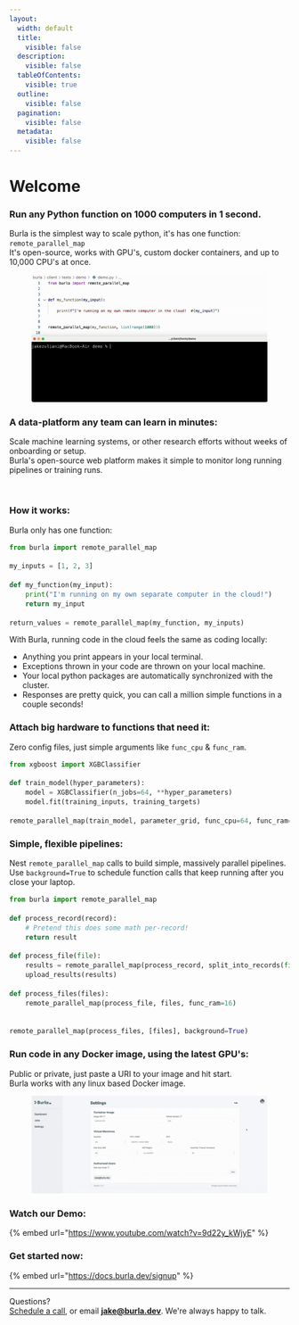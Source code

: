 ```yaml
---
layout:
  width: default
  title:
    visible: false
  description:
    visible: false
  tableOfContents:
    visible: true
  outline:
    visible: false
  pagination:
    visible: false
  metadata:
    visible: false
---
```


# Welcome

### Run any Python function on 1000 computers in 1 second.

Burla is the simplest way to scale python, it's has one function: `remote_parallel_map`\
It's open-source, works with GPU's, custom docker containers, and up to 10,000 CPU's at once.

<figure><img src=".gitbook/assets/main_demo.gif" alt=""><figcaption></figcaption></figure>

### A data-platform any team can learn in minutes:

Scale machine learning systems, or other research efforts without weeks of onboarding or setup.\
Burla's open-source web platform makes it simple to monitor long running pipelines or training runs.

<figure><img src=".gitbook/assets/new_platform_demo.gif" alt=""><figcaption></figcaption></figure>

### **How it works:**

Burla only has one function:

```python
from burla import remote_parallel_map

my_inputs = [1, 2, 3]

def my_function(my_input):
    print("I'm running on my own separate computer in the cloud!")
    return my_input
    
return_values = remote_parallel_map(my_function, my_inputs)
```

With Burla, running code in the cloud feels the same as coding locally:

* Anything you print appears in your local terminal.
* Exceptions thrown in your code are thrown on your local machine.
* Your local python packages are automatically synchronized with the cluster.
* Responses are pretty quick, you can call a million simple functions in a couple seconds!

### Attach big hardware to functions that need it:

Zero config files, just simple arguments like `func_cpu` & `func_ram`.

```python
from xgboost import XGBClassifier

def train_model(hyper_parameters):
    model = XGBClassifier(n_jobs=64, **hyper_parameters)
    model.fit(training_inputs, training_targets)
    
remote_parallel_map(train_model, parameter_grid, func_cpu=64, func_ram=256)
```

### Simple, flexible pipelines:

Nest `remote_parallel_map` calls to build simple, massively parallel pipelines.\
Use `background=True` to schedule function calls that keep running after you close your laptop.

```python
from burla import remote_parallel_map

def process_record(record):
    # Pretend this does some math per-record!
    return result

def process_file(file):
    results = remote_parallel_map(process_record, split_into_records(file))
    upload_results(results)

def process_files(files):
    remote_parallel_map(process_file, files, func_ram=16)
    

remote_parallel_map(process_files, [files], background=True)
```

### Run code in any Docker image, using the latest GPU's:

Public or private, just paste a URI to your image and hit start.\
Burla works with any linux based Docker image.

<figure><img src=".gitbook/assets/settings_demo.gif" alt=""><figcaption></figcaption></figure>

### Watch our Demo:

{% embed url="https://www.youtube.com/watch?v=9d22y_kWjyE" %}

### &#x20;Get started now:

{% embed url="https://docs.burla.dev/signup" %}







***

Questions?\
[Schedule a call](http://cal.com/jakez/burla), or email **jake@burla.dev**. We're always happy to talk.
